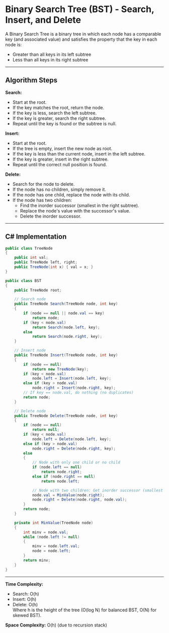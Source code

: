 # Binary Search Tree (BST) - Search, Insert, and Delete

A Binary Search Tree is a binary tree in which each node has a comparable key (and associated value) and satisfies the property that the key in each node is:

- Greater than all keys in its left subtree
- Less than all keys in its right subtree

---

## Algorithm Steps

**Search:**

- Start at the root.
- If the key matches the root, return the node.
- If the key is less, search the left subtree.
- If the key is greater, search the right subtree.
- Repeat until the key is found or the subtree is null.

**Insert:**

- Start at the root.
- If the tree is empty, insert the new node as root.
- If the key is less than the current node, insert in the left subtree.
- If the key is greater, insert in the right subtree.
- Repeat until the correct null position is found.

**Delete:**

- Search for the node to delete.
- If the node has no children, simply remove it.
- If the node has one child, replace the node with its child.
- If the node has two children:
  - Find the inorder successor (smallest in the right subtree).
  - Replace the node's value with the successor's value.
  - Delete the inorder successor.

---

## C# Implementation

```csharp
public class TreeNode
{
    public int val;
    public TreeNode left, right;
    public TreeNode(int x) { val = x; }
}

public class BST
{
    public TreeNode root;

    // Search node
    public TreeNode Search(TreeNode node, int key)
    {
        if (node == null || node.val == key)
            return node;
        if (key < node.val)
            return Search(node.left, key);
        else
            return Search(node.right, key);
    }

    // Insert node
    public TreeNode Insert(TreeNode node, int key)
    {
        if (node == null)
            return new TreeNode(key);
        if (key < node.val)
            node.left = Insert(node.left, key);
        else if (key > node.val)
            node.right = Insert(node.right, key);
        // If key == node.val, do nothing (no duplicates)
        return node;
    }

    // Delete node
    public TreeNode Delete(TreeNode node, int key)
    {
        if (node == null)
            return null;
        if (key < node.val)
            node.left = Delete(node.left, key);
        else if (key > node.val)
            node.right = Delete(node.right, key);
        else
        {
            // Node with only one child or no child
            if (node.left == null)
                return node.right;
            else if (node.right == null)
                return node.left;

            // Node with two children: Get inorder successor (smallest in the right subtree)
            node.val = MinValue(node.right);
            node.right = Delete(node.right, node.val);
        }
        return node;
    }

    private int MinValue(TreeNode node)
    {
        int minv = node.val;
        while (node.left != null)
        {
            minv = node.left.val;
            node = node.left;
        }
        return minv;
    }
}
```

---

**Time Complexity:**

- Search: O(h)
- Insert: O(h)
- Delete: O(h)  
  Where h is the height of the tree (O(log N) for balanced BST, O(N) for skewed BST).

**Space Complexity:** O(h) (due to recursion stack)

